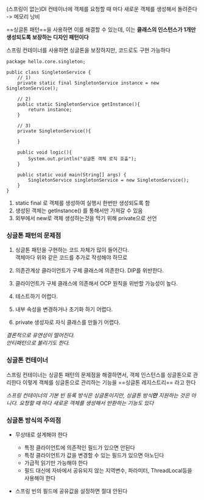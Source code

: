 (스프링이 없는)DI 컨테이너에 객체를 요청할 때 마다 새로운 객체를 생성해서 돌려준다
-> 메모리 낭비

==싱글톤 패턴==을 사용하면 이를 해결할 수 있는데,
이는 **클래스의 인스턴스가 1개만 생성되도록 보장하는 디자인 패턴이다**

스프링 컨테이너를 사용하면 싱글톤을 보장하지만, 코드로도 구현 가능하다

```
package hello.core.singleton;  
  
public class SingletonService {  
	// 1)  
    private static final SingletonService instance = new SingletonService();  
	
	// 2)
    public static SingletonService getInstance(){  
        return instance;  
    }  
    
	// 3)
    private SingletonService(){  
	  
    }  
	
    public void logic(){  
        System.out.println("싱글톤 객체 로직 호출");  
    }  
  
    public static void main(String[] args) {  
        SingletonService singletonService = new SingletonService();  
    }  
}
```

1) static final 로 객체를 생성하여 실행시 한번만 생성되도록 함
2) 생성된 객체는 getInstance() 를 통해서만 가져갈 수 있음
3) 외부에서 new로 객체 생성하는것을 막기 위해 private으로 선언



### 싱글톤 패턴의 문제점
1. 싱글톤 패턴을 구현하는 코드 자체가 많이 들어간다.  
	객체마다 위와 같은 코드를 추가로 작성해야 하므로 

2. 의존관계상 클라이언트가 구체 클래스에 의존한다. DIP를 위반한다. 
3. 클라이언트가 구체 클래스에 의존해서  OCP 원칙을 위반할 가능성이 높다. 
4. 테스트하기 어렵다.  
5. 내부 속성을 변경하거나 초기화 하기 어렵다.  
6. private 생성자로 자식 클래스를 만들기 어렵다.  

*결론적으로 유연성이 떨어진다.  
안티패턴으로 불리기도 한다.*



### 싱글톤 컨테이너
스프링 컨테이너는 싱글톤 패턴의 문제점을 해결하면서, 객체 인스턴스를 싱글톤으로 관리한다
이렇게 객체를 싱글톤으로 관리하는 기능을 ==싱글톤 레지스트리== 라고 한다

*스프링 컨테이너의 기본 빈 등록 방식은 싱글톤이지만, 싱글톤 방식**만** 지원하는 것은 아니다.
요청할 때 마다 새로운 객체를 생성해서 반환하는 기능도 있다*


### 싱글톤 방식의 주의점

- 무상태로 설계해야 한다
	- 특정 클라이언트에 의존적인 필드가 있으면 안된다
	- 특정 클라이언트가 값을 변경할 수 있는 필드가 있으면 아노딘다
	- 가급적 읽기만 가능해야 한다
	- 필드 대신에 자바에서 공유되지 않는 지역변수, 파라미터, ThreadLocal등을 사용해야 한다

- 스프링 빈의 필드에 공유값을 설정하면 절대 안된다